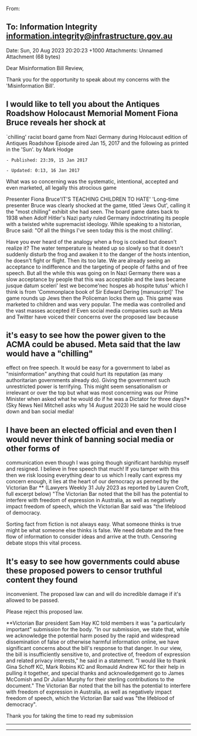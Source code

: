 From:
## To: Information Integrity <information.integrity@infrastructure.gov.au>
Date: Sun, 20 Aug 2023 20:20:23 +1000
Attachments: Unnamed Attachment (68 bytes)

Dear Misinformation Bill Review,

Thank you for the opportunity to speak about my concerns with the 'Misinformation Bill'.
## I would like to tell you about the Antiques Roadshow Holocaust Memorial Moment Fiona Bruce reveals her shock at
`chilling' racist board game from Nazi Germany during Holocaust edition of Antiques Roadshow
Episode aired Jan 15, 2017 and the following as printed in the 'Sun'. by Mark Hodge

    - Published: 23:39, 15 Jan 2017

    - Updated: 0:13, 16 Jan 2017

What was so concerning was the systematic, intentional, accepted and even marketed, all legally this atrocious game

Presenter Fiona Bruce'IT'S TEACHING CHILDREN TO HATE'
'Long-time presenter Bruce was clearly shocked at the game, titled 'Jews Out', calling it the "most chilling" exhibit she
had seen.
The board game dates back to 1938 when Adolf Hitler's Nazi party ruled Germany indoctrinating its people with a
twisted white supremacist ideology.
While speaking to a historian, Bruce said: "Of all the things I've seen today this is the most chilling'.

Have you ever heard of the analogy when a frog is cooked but doesn't realize it? The water temperature is heated up
so slowly so that it doesn't suddenly disturb the frog and awaken it to the danger of the hosts intention, he doesn't
fight or flight. Then its too late. We are already seeing an acceptance to indifference and the targeting of people of
faiths and of free speech. But all the while this was going on In Nazi Germany there was a slow acceptance by people
that this was acceptable and the laws became jusque datum sceleri' lest we become'nec hospes ab hospite tutus'
which I think is from 'Commonplace book of Sir Edward Dering [manuscript]'
The game rounds up Jews then the Policeman locks them up. This game was marketed to children and was very
popular. The media was controlled and the vast masses accepted it!
Even social media companies such as Meta and Twitter have voiced their concerns over the proposed law because
## it's easy to see how the power given to the ACMA could be abused. Meta said that the law would have a "chilling"
effect on free speech. It would be easy for a government to label as "misinformation" anything that could hurt its
reputation (as many authoritarian governments already do). Giving the government such unrestricted power is
terrifying. This might seem sensationalism or irrelevant or over the top but what was most concerning was our Prime
Minister when asked what he would do if he was a Dictator for three days?* (Sky News Neil Mitchell asks why 14
August 2023) He said he would close down and ban social media!

## I have been an elected official and even then I would never think of banning social media or other forms of
communication even though I was going though significant hardship myself and resigned. I believe in free speech that
much! If you tamper with this then we risk loosing everything dear to us which I really cant express my concern
enough, it lies at the heart of our democracy as penned by the Victorian Bar ** (Lawyers Weekly 31 July 2023 as
reported by Lauren Croft, full excerpt below)
"The Victorian Bar noted that the bill has the potential to interfere with freedom of expression in Australia, as well as
negatively impact freedom of speech, which the Victorian Bar said was "the lifeblood of democracy.

Sorting fact from fiction is not always easy. What someone thinks is true might be what someone else thinks is false.
We need debate and the free flow of information to consider ideas and arrive at the truth. Censoring debate stops this
vital process.

## It's easy to see how governments could abuse these proposed powers to censor truthful content they found
inconvenient. The proposed law can and will do incredible damage if it's allowed to be passed.

Please reject this proposed law.

**Victorian Bar president Sam Hay KC told members it was "a particularly important" submission for the body.
"In our submission, we state that, while we acknowledge the potential harm posed by the rapid and widespread
dissemination of false or otherwise harmful information online, we have significant concerns about the bill's response
to that danger. In our view, the bill is insufficiently sensitive to, and protective of, freedom of expression and related
privacy interests," he said in a statement.
"I would like to thank Gina Schoff KC, Mark Robins KC and Romauld Andrew KC for their help in pulling it together,
and special thanks and acknowledgement go to James McComish and Dr Julian Murphy for their sterling
contributions to the document."
The Victorian Bar noted that the bill has the potential to interfere with freedom of expression in Australia, as well as
negatively impact freedom of speech, which the Victorian Bar said was "the lifeblood of democracy".

Thank you for taking the time to read my submission


-----

-----

